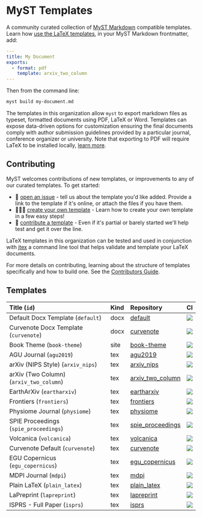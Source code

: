 # MyST Templates

A community curated collection of [MyST Markdown](https://myst-tools.org) compatible templates. Learn how [use the LaTeX templates](https://myst-tools.org/docs/mystjs/creating-pdf-documents), in your MyST Markdown frontmatter, add:

```yaml
---
title: My Document
exports:
  - format: pdf
    template: arxiv_two_column
---
```

Then from the command line:

```bash
myst build my-document.md
```

The templates in this organization allow `myst` to export markdown files as typeset, formatted documents using PDF, LaTeX or Word. Templates can expose data-driven options for customization ensuring the final documents comply with author submission guidelines provided by a particular journal, conference organizer or university. Note that exporting to PDF will require LaTeX to be installed locally, [learn more](https://myst-tools.org/docs/mystjs/quickstart-myst-documents).

## Contributing

MyST welcomes contributions of new templates, or improvements to any of our curated templates. To get started:

- 📝 [open an issue](https://github.com/myst-templates/templates/issues) - tell us about the template you'd like added. Provide a link to the template if it's online, or attach the files if you have them.
- 🏋🏽‍♀️ [create your own template](https://myst-tools.org/docs/jtex/create-a-latex-template) - Learn how to create your own template in a few easy steps!
- 🤝 [contribute a template](https://myst-tools.org/docs/jtex/contribute-a-template) - Even if it's partial or barely started we'll help test and get it over the line.

LaTeX templates in this organization can be tested and used in conjunction with [jtex](https://myst-tools.org/docs/jtex/) a command line tool that helps validate and template your LaTeX documents.

For more details on contributing, learning about the structure of templates specifically and how to build one. See the [Contributors Guide](https://myst-tools.org/docs/jtex/contribute-a-template).

## Templates

| Title (`id`)                            | Kind | Repository                                                             | CI                                                                                                                                                                            |
| :-------------------------------------- | :--- | :--------------------------------------------------------------------- | :---------------------------------------------------------------------------------------------------------------------------------------------------------------------------- |
| Default Docx Template (`default`)       | docx | [default](https://github.com/myst-templates/docx_default)              | [![](https://github.com/myst-templates/docx_default/actions/workflows/jtex.yml/badge.svg)](https://github.com/myst-templates/docx_default/actions/workflows/jtex.yml)         |
| Curvenote Docx Template (`curvenote`)   | docx | [curvenote](https://github.com/myst-templates/curvenote_docx)          | [![](https://github.com/myst-templates/curvenote_docx/actions/workflows/jtex.yml/badge.svg)](https://github.com/myst-templates/curvenote_docx/actions/workflows/jtex.yml)     |
| Book Theme (`book-theme`)               | site | [book-theme](https://github.com/executablebooks/myst-book-theme)       | [![](https://github.com/executablebooks/myst-book-theme/actions/workflows/jtex.yml/badge.svg)](https://github.com/executablebooks/myst-book-theme/actions/workflows/jtex.yml) |
| AGU Journal (`agu2019`)                 | tex  | [agu2019](https://github.com/myst-templates/agu2019)                   | [![](https://github.com/myst-templates/agu2019/actions/workflows/jtex.yml/badge.svg)](https://github.com/myst-templates/agu2019/actions/workflows/jtex.yml)                   |
| arXiv (NIPS Style) (`arxiv_nips`)       | tex  | [arxiv_nips](https://github.com/myst-templates/arxiv_nips)             | [![](https://github.com/myst-templates/arxiv_nips/actions/workflows/jtex.yml/badge.svg)](https://github.com/myst-templates/arxiv_nips/actions/workflows/jtex.yml)             |
| arXiv (Two Column) (`arxiv_two_column`) | tex  | [arxiv_two_column](https://github.com/myst-templates/arxiv_two_column) | [![](https://github.com/myst-templates/arxiv_two_column/actions/workflows/jtex.yml/badge.svg)](https://github.com/myst-templates/arxiv_two_column/actions/workflows/jtex.yml) |
| EarthArXiv (`eartharxiv`)               | tex  | [eartharxiv](https://github.com/myst-templates/eartharxiv)             | [![](https://github.com/myst-templates/eartharxiv/actions/workflows/jtex.yml/badge.svg)](https://github.com/myst-templates/eartharxiv/actions/workflows/jtex.yml)             |
| Frontiers (`frontiers`)                 | tex  | [frontiers](https://github.com/myst-templates/frontiers)               | [![](https://github.com/myst-templates/frontiers/actions/workflows/jtex.yml/badge.svg)](https://github.com/myst-templates/frontiers/actions/workflows/jtex.yml)               |
| Physiome Journal (`physiome`)           | tex  | [physiome](https://github.com/myst-templates/physiome)                 | [![](https://github.com/myst-templates/physiome/actions/workflows/jtex.yml/badge.svg)](https://github.com/myst-templates/physiome/actions/workflows/jtex.yml)                 |
| SPIE Proceedings (`spie_proceedings`)   | tex  | [spie_proceedings](https://github.com/myst-templates/spie_proceedings) | [![](https://github.com/myst-templates/spie_proceedings/actions/workflows/jtex.yml/badge.svg)](https://github.com/myst-templates/spie_proceedings/actions/workflows/jtex.yml) |
| Volcanica (`volcanica`)                 | tex  | [volcanica](https://github.com/myst-templates/volcanica)               | [![](https://github.com/myst-templates/volcanica/actions/workflows/jtex.yml/badge.svg)](https://github.com/myst-templates/volcanica/actions/workflows/jtex.yml)               |
| Curvenote Default (`curvenote`)         | tex  | [curvenote](https://github.com/myst-templates/curvenote)               | [![](https://github.com/myst-templates/curvenote/actions/workflows/jtex.yml/badge.svg)](https://github.com/myst-templates/curvenote/actions/workflows/jtex.yml)               |
| EGU Copernicus (`egu_copernicus`)       | tex  | [egu_copernicus](https://github.com/myst-templates/egu_copernicus)     | [![](https://github.com/myst-templates/egu_copernicus/actions/workflows/jtex.yml/badge.svg)](https://github.com/myst-templates/egu_copernicus/actions/workflows/jtex.yml)     |
| MDPI Journal (`mdpi`)                   | tex  | [mdpi](https://github.com/myst-templates/mdpi)                         | [![](https://github.com/myst-templates/mdpi/actions/workflows/jtex.yml/badge.svg)](https://github.com/myst-templates/mdpi/actions/workflows/jtex.yml)                         |
| Plain LaTeX (`plain_latex`)             | tex  | [plain_latex](https://github.com/myst-templates/plain_latex)           | [![](https://github.com/myst-templates/plain_latex/actions/workflows/jtex.yml/badge.svg)](https://github.com/myst-templates/plain_latex/actions/workflows/jtex.yml)           |
| LaPreprint (`lapreprint`)               | tex  | [lapreprint](https://github.com/myst-templates/lapreprint)             | [![](https://github.com/myst-templates/lapreprint/actions/workflows/jtex.yml/badge.svg)](https://github.com/myst-templates/lapreprint/actions/workflows/jtex.yml)             |
| ISPRS - Full Paper (`isprs`)            | tex  | [isprs](https://github.com/myst-templates/isprs)                       | [![](https://github.com/myst-templates/isprs/actions/workflows/jtex.yml/badge.svg)](https://github.com/myst-templates/isprs/actions/workflows/jtex.yml)                       |

